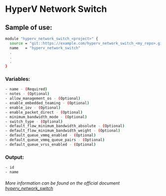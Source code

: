 # HyperV Network Switch

## Sample of use:

```bash
module "hyperv_network_switch_<project>" {
  source = "git::https://example.com/hyperv_network_switch_<my_repo>.git"
  name   = "hyperv_network_switch"
  .
  .
  .
}
```

### Variables:

```bash
- name - (Required)
- notes - (Optional)
- allow_management_os - (Optional)
- enable_embedded_teaming - (Optional)
- enable_iov - (Optional)
- enable_packet_direct - (Optional)
- minimum_bandwidth_mode - (Optional)
- switch_type - (Optional)
- default_flow_minimum_bandwidth_absolute - (Optional)
- default_flow_minimum_bandwidth_weight - (Optional)
- default_queue_vmmq_enabled - (Optional)
- default_queue_vmmq_queue_pairs - (Optional)
- default_queue_vrss_enabled - (Optional)
```

### Output:

```bash
- id
- name
```

###### More information can be found on the official document [hyperv_network_switch](https://registry.terraform.io/providers/taliesins/hyperv/latest/docs/resources/network_switch)